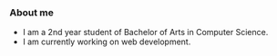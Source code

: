 

### About me                                                                                                                                                     
 - I am a 2nd year student of Bachelor of Arts in Computer Science.                                                                                                                   
 - I am currently working on web development.


<!-- ![Medium](https://user-images.githubusercontent.com/83506059/183006012-4897ecfe-c827-49bd-a9e9-87c8a1a78378.jpg) -->
